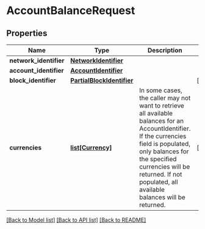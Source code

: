 # AccountBalanceRequest

## Properties
Name | Type | Description | Notes
------------ | ------------- | ------------- | -------------
**network_identifier** | [**NetworkIdentifier**](NetworkIdentifier.md) |  | 
**account_identifier** | [**AccountIdentifier**](AccountIdentifier.md) |  | 
**block_identifier** | [**PartialBlockIdentifier**](PartialBlockIdentifier.md) |  | [optional] 
**currencies** | [**list[Currency]**](Currency.md) | In some cases, the caller may not want to retrieve all available balances for an AccountIdentifier. If the currencies field is populated, only balances for the specified currencies will be returned. If not populated, all available balances will be returned. | [optional] 

[[Back to Model list]](../README.md#documentation-for-models) [[Back to API list]](../README.md#documentation-for-api-endpoints) [[Back to README]](../README.md)

